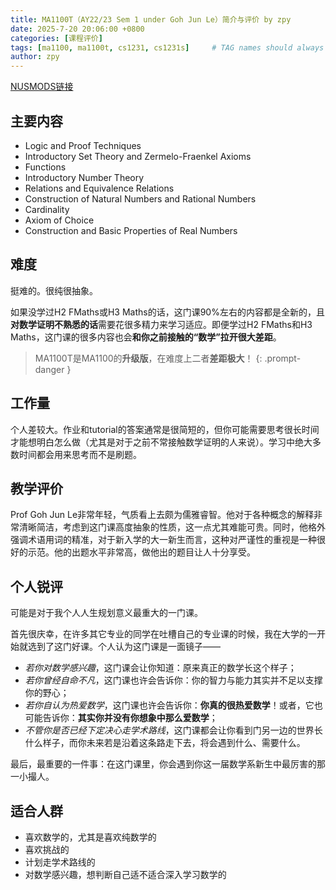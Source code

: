 ```yaml
---
title: MA1100T（AY22/23 Sem 1 under Goh Jun Le）简介与评价 by zpy
date: 2025-7-20 20:06:00 +0800
categories: [课程评价]
tags: [ma1100, ma1100t, cs1231, cs1231s]     # TAG names should always be lowercase
author: zpy
---
```

[NUSMODS链接](https://nusmods.com/courses/MA1100T/basic-discrete-mathematics-t)

## 主要内容

- Logic and Proof Techniques
- Introductory Set Theory and Zermelo-Fraenkel Axioms
- Functions
- Introductory Number Theory
- Relations and Equivalence Relations
- Construction of Natural Numbers and Rational Numbers
- Cardinality
- Axiom of Choice
- Construction and Basic Properties of Real Numbers

## 难度

挺难的。很纯很抽象。

如果没学过H2 FMaths或H3 Maths的话，这门课90%左右的内容都是全新的，且**对数学证明不熟悉的话**需要花很多精力来学习适应。即便学过H2 FMaths和H3 Maths，这门课的很多内容也会**和你之前接触的“数学”拉开很大差距**。

> MA1100T是MA1100的**升级版**，在难度上二者**差距极大**！
{: .prompt-danger }

## 工作量

个人差较大。作业和tutorial的答案通常是很简短的，但你可能需要思考很长时间才能想明白怎么做（尤其是对于之前不常接触数学证明的人来说）。学习中绝大多数时间都会用来思考而不是刷题。

## 教学评价

Prof Goh Jun Le非常年轻，气质看上去颇为儒雅睿智。他对于各种概念的解释非常清晰简洁，考虑到这门课高度抽象的性质，这一点尤其难能可贵。同时，他格外强调术语用词的精准，对于新入学的大一新生而言，这种对严谨性的重视是一种很好的示范。他的出题水平非常高，做他出的题目让人十分享受。

## 个人锐评

可能是对于我个人人生规划意义最重大的一门课。

首先很庆幸，在许多其它专业的同学在吐槽自己的专业课的时候，我在大学的一开始就选到了这门好课。个人认为这门课是一面镜子——

- *若你对数学感兴趣*，这门课会让你知道：原来真正的数学长这个样子；
- *若你曾经自命不凡*，这门课也许会告诉你：你的智力与能力其实并不足以支撑你的野心；
- *若你自认为热爱数学*，这门课也许会告诉你：**你真的很热爱数学**！或者，它也可能告诉你：**其实你并没有你想象中那么爱数学**；
- *不管你是否已经下定决心走学术路线*，这门课都会让你看到门另一边的世界长什么样子，而你未来若是沿着这条路走下去，将会遇到什么、需要什么。

最后，最重要的一件事：在这门课里，你会遇到你这一届数学系新生中最厉害的那一小撮人。

## 适合人群

- 喜欢数学的，尤其是喜欢纯数学的
- 喜欢挑战的
- 计划走学术路线的
- 对数学感兴趣，想判断自己适不适合深入学习数学的
